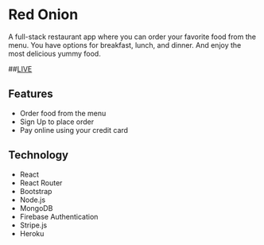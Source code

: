 # Red Onion 
A full-stack restaurant app where you can order your favorite food from the menu. You have options for breakfast, lunch, and dinner.  And enjoy the most delicious yummy food.

##[LIVE](https://hot-onion-restaurant-f.web.app/)

## Features

- Order food from the menu
- Sign Up to place order
- Pay online using your credit card

## Technology

- React
- React Router
- Bootstrap
- Node.js
- MongoDB
- Firebase Authentication
- Stripe.js
- Heroku